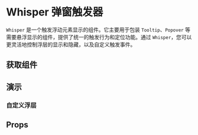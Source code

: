 # Whisper 弹窗触发器

`Whisper` 是一个触发浮动元素显示的组件。它主要用于包装 `Tooltip`、`Popover` 等需要悬浮显示的组件，提供了统一的触发行为和定位功能。通过 `Whisper`，您可以更灵活地控制浮层的显示和隐藏，以及自定义触发事件。

## 获取组件

<!--{include:<import-guide>}-->

## 演示

### 自定义浮层

<!--{include:`overlay.md`}-->

## Props

<!--{include:(components/whisper/zh-CN/props.md)}-->
<!--{include:(_common/types/placement-all.md)}-->
